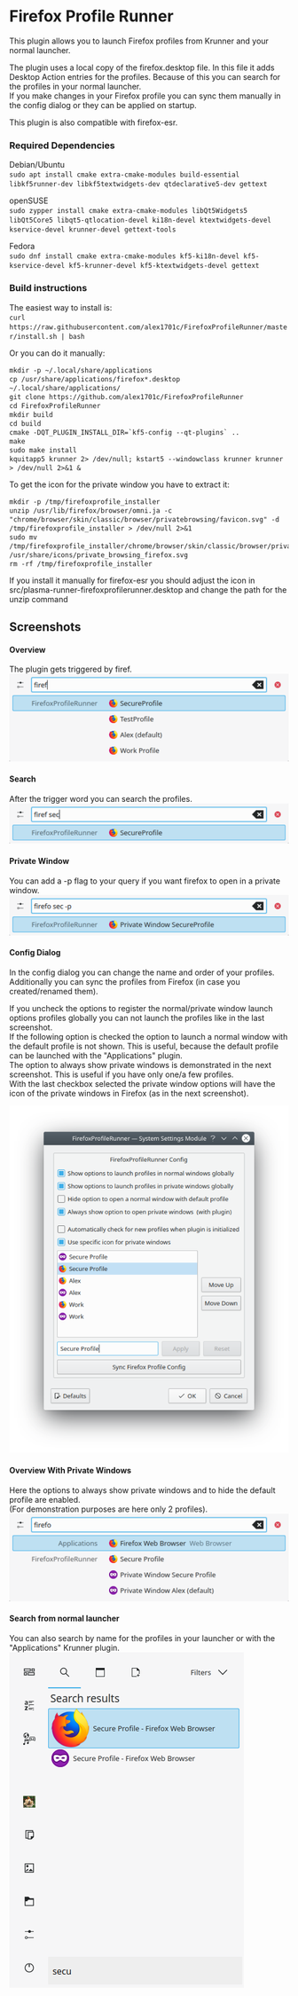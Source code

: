 # Firefox Profile Runner

This plugin allows you to launch Firefox profiles from Krunner and your normal launcher.

The plugin uses a local copy of the firefox.desktop file. In this file it adds Desktop Action entries for
the profiles. Because of this you can search for the profiles in your normal launcher.  
If you make changes in your Firefox profile you can sync them manually in the config dialog or they can
be applied on startup. 

This plugin is also compatible with firefox-esr.
 
### Required Dependencies

Debian/Ubuntu  
`sudo apt install cmake extra-cmake-modules build-essential libkf5runner-dev libkf5textwidgets-dev qtdeclarative5-dev gettext`

openSUSE  
`sudo zypper install cmake extra-cmake-modules libQt5Widgets5 libQt5Core5 libqt5-qtlocation-devel ki18n-devel ktextwidgets-devel kservice-devel krunner-devel gettext-tools`  

Fedora  
`sudo dnf install cmake extra-cmake-modules kf5-ki18n-devel kf5-kservice-devel kf5-krunner-devel kf5-ktextwidgets-devel gettext`  

### Build instructions

The easiest way to install is:  
`curl https://raw.githubusercontent.com/alex1701c/FirefoxProfileRunner/master/install.sh | bash`

Or you can do it manually:  
```
mkdir -p ~/.local/share/applications
cp /usr/share/applications/firefox*.desktop ~/.local/share/applications/
git clone https://github.com/alex1701c/FirefoxProfileRunner
cd FirefoxProfileRunner
mkdir build
cd build
cmake -DQT_PLUGIN_INSTALL_DIR=`kf5-config --qt-plugins` ..
make
sudo make install
kquitapp5 krunner 2> /dev/null; kstart5 --windowclass krunner krunner > /dev/null 2>&1 &
```

To get the icon for the private window you have to extract it:   
```
mkdir -p /tmp/firefoxprofile_installer
unzip /usr/lib/firefox/browser/omni.ja -c "chrome/browser/skin/classic/browser/privatebrowsing/favicon.svg" -d /tmp/firefoxprofile_installer > /dev/null 2>&1
sudo mv /tmp/firefoxprofile_installer/chrome/browser/skin/classic/browser/privatebrowsing/favicon.svg /usr/share/icons/private_browsing_firefox.svg
rm -rf /tmp/firefoxprofile_installer
```
If you install it manually for firefox-esr you should adjust the icon in src/plasma-runner-firefoxprofilerunner.desktop
and change the path for the unzip command  
## Screenshots

#### Overview
The plugin gets triggered by firef.  
![Overview](https://raw.githubusercontent.com/alex1701c/Screenshots/master/FirefoxProfileRunner/overview.png)

#### Search
After the trigger word you can search the profiles.  
![Search](https://raw.githubusercontent.com/alex1701c/Screenshots/master/FirefoxProfileRunner/filter_profiles.png)

#### Private Window
You can add a -p flag to your query if you want firefox to open in a private window.  
![Private Window](https://raw.githubusercontent.com/alex1701c/Screenshots/master/FirefoxProfileRunner/private_window_flag.png)

#### Config Dialog  
In the config dialog you can change the name and order of your profiles.
Additionally you can sync the profiles from Firefox (in case you created/renamed them).  

If you uncheck the options to register the normal/private window launch options profiles globally you can not launch the profiles like in the last screenshot.  
If the following option is checked the option to launch a normal window with the default profile is not shown.
This is useful, because the default profile can be launched with the "Applications" plugin.  
The option to always show private windows is demonstrated in the next screenshot.
This is useful if you have only one/a few profiles.   
With the last checkbox selected the private window options will have the icon of the private windows in Firefox (as in the next screenshot).  

![Config Dialog](https://raw.githubusercontent.com/alex1701c/Screenshots/master/FirefoxProfileRunner/config_dialog.png)

#### Overview With Private Windows  
Here the options to always show private windows and to hide the default profile are enabled.  
(For demonstration purposes are here only 2 profiles).  
![Overview With Private Window](https://raw.githubusercontent.com/alex1701c/Screenshots/master/FirefoxProfileRunner/hide_default_show_private_windows.png)

#### Search from normal launcher
You can also search by name for the profiles in your launcher or with the "Applications" Krunner plugin.    
![Search from normal launcher](https://raw.githubusercontent.com/alex1701c/Screenshots/master/FirefoxProfileRunner/search_profiles_from_launcher.png)

